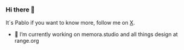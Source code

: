 ### Hi there 👋
It´s Pablo if you want to know more, follow me on [X](https://twitter.com/pablomonteoliva).

- 🔭 I’m currently working on memora.studio and all things design at range.org
<!--  
**pablomonteolivam/pablomonteolivam** is a ✨ _special_ ✨ repository because its `README.md` (this file) appears on your GitHub profile.

Here are some ideas to get you started:

- 🔭 I’m currently working on ...
- 🌱 I’m currently learning ...
- 👯 I’m looking to collaborate on ...
- 🤔 I’m looking for help with ...
- 💬 Ask me about ...
- 📫 How to reach me: ...
- 😄 Pronouns: ...
- ⚡ Fun fact: ...
-->
